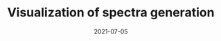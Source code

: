 ---
layout: post
title:  Visualization of spectra generation
date:   2021-07-05
categories: news
---